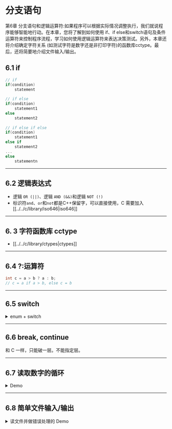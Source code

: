
# 分支语句

第6章 分支语句和逻辑运算符:如果程序可以根据实际情况调整执行，我们就说程序能够智能地行动。在本章，您将了解到如何使用 if、if else和switch语句及条件运算符来控制程序流程，学习如何使用逻辑运算符来表达决策测试。另外，本章还将介绍确定字符关系 (如测试字符是数字还是非打印字符)的函数库cctype。最后，还将简要地介绍文件输入/输出。

## 6.1 if

```cpp
// if
if(condition)
    statement
    
// if else
if(condition)
    statement1
else
    statement2
    
// if else if else
if(condition)
    statement1
else if 
    statement2
...
else
    statementn
```

***

## 6.2 逻辑表达式

* 逻辑 `OR (||)`、逻辑 `AND (&&)`和逻辑 `NOT (!)`
* 标识符`and`、`or`和`not`都是C++保留字，可以直接使用，C 需要加入[[../../c/library/iso646|iso646]]

***

## 6. 3 字符函数库 cctype

* [[../../c/library/ctypes|ctypes]]

***

## 6.4 ?:运算符

```c
int c = a > b ? a : b;
// c = a if a > b, else c = b
```

***

## 6.5 switch

<details>

<summary>enum + switch</summary>

```cpp
// enum.cpp -- using enum
#include <iostream>
// create named constants for 0 - 6
enum {red, orange, yellow, green, blue, violet, indigo};

int main()
{
    using namespace std;
    cout << "Enter color code (0-6): ";
    int code;
    cin >> code;
    while (code >= red && code <= indigo)
    {
        switch (code)
        {
            case red     : cout << "Her lips were red.\n"; break;
            case orange  : cout << "Her hair was orange.\n"; break;
            case yellow  : cout << "Her shoes were yellow.\n"; break;
            case green   : cout << "Her nails were green.\n"; break;
            case blue    : cout << "Her sweatsuit was blue.\n"; break;
            case violet  : cout << "Her eyes were violet.\n"; break;
            case indigo  : cout << "Her mood was indigo.\n"; break;
        }
        cout << "Enter color code (0-6): ";
        cin >> code;
    }
    cout << "Bye\n";
    // cin.get();
    // cin.get();
    return 0; 
}

```

```
(base) kimshan@MacBook-Pro output % ./"enum"
Enter color code (0-6): 2
Her shoes were yellow.
Enter color code (0-6): 5
Her eyes were violet.
Enter color code (0-6): 7
Bye
```

</details>

***

## 6.6 break, continue

和 C 一样，只能破一层。不能指定层。

***

## 6.7 读取数字的循环

<details>

<summary>Demo</summary>

```cpp
// cingolf.cpp -- non-numeric input skipped
#include <iostream>
const int Max = 5;
int main()
{
    using namespace std;
// get data
    int golf[Max];
    cout << "Please enter your golf scores.\n";
    cout << "You must enter " << Max << " rounds.\n";
    int i;
    for (i = 0; i < Max; i++)
    {
        cout << "round #" << i+1 << ": ";
        while (!(cin >> golf[i])) {
            cin.clear();     // reset input
            while (cin.get() != '\n')
                continue;    // get rid of bad input
            cout << "Please enter a number: ";
        }
    }
// calculate average
    double total = 0.0;
    for (i = 0; i < Max; i++)
        total += golf[i];
// report results
    cout << total / Max << " = average score "
            << Max << " rounds\n";
    // cin.get();
    // cin.get();
    return 0; 
}
```

```
(base) kimshan@MacBook-Pro output % ./"cingolf"
Please enter your golf scores.
You must enter 5 rounds.
round #1: 90
round #2: 98
round #3: 91
round #4: 97
round #5: 95
94.2 = average score 5 rounds
```

</details>

***

## 6.8 简单文件输入/输出

<details>

<summary>读文件并做错误处理的 Demo</summary>

```cpp
// sumafile.cpp -- functions with an array argument
#include <iostream>
#include <fstream>          // file I/O support
#include <cstdlib>          // support for exit()
const int SIZE = 60;
int main()
{
    using namespace std;
    char filename[SIZE];
    ifstream inFile;        // object for handling file input

    cout << "Enter name of data file: ";
    cin.getline(filename, SIZE);
    inFile.open(filename);  // associate inFile with a file
    if (!inFile.is_open())  // failed to open file
    {
        cout << "Could not open the file " << filename << endl;
        cout << "Program terminating.\n";
        // cin.get();    // keep window open
        exit(EXIT_FAILURE);
    }
    double value;
    double sum = 0.0;
    int count = 0;          // number of items read

    inFile >> value;        // get first value
    while (inFile.good())   // while input good and not at EOF
    {
        ++count;            // one more item read
        sum += value;       // calculate running total
        inFile >> value;    // get next value
    }
    if (inFile.eof())
        cout << "End of file reached.\n";
    else if (inFile.fail())
        cout << "Input terminated by data mismatch.\n";
    else
        cout << "Input terminated for unknown reason.\n";
    if (count == 0)
        cout << "No data processed.\n";
    else
    {
        cout << "Items read: " << count << endl;
        cout << "Sum: " << sum << endl;
        cout << "Average: " << sum / count << endl;
    }
    inFile.close();         // finished with the file
    // cin.get();
    return 0;
}

```

</details>
